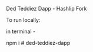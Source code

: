 Ded Teddiez Dapp - Hashlip Fork

To run locally:

in terminal - 

npm i
#   d e d - t e d d i e z - d a p p  
 